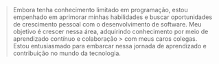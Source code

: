 > Embora tenha conhecimento limitado em programação, estou empenhado em aprimorar minhas habilidades e
> buscar oportunidades de crescimento pessoal com o desenvolvimento de software.
> Meu objetivo é crescer nessa área, adquirindo conhecimento por meio de aprendizado contínuo e colaboração > com meus caros colegas. Estou entusiasmado para embarcar nessa jornada de aprendizado e contribuição no
> mundo da tecnologia.